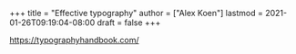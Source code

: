 +++
title = "Effective typography"
author = ["Alex Koen"]
lastmod = 2021-01-26T09:19:04-08:00
draft = false
+++

<https://typographyhandbook.com/>
